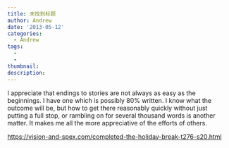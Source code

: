 ```yaml
---
title: 未找到标题
author: Andrew
date: '2013-05-12'
categories:
  - Andrew
tags:
  - 
  - 
thumbnail: 
description: 
---
```


I appreciate that endings to stories are not always as easy as the beginnings.  I have one which is possibly 80% written.  I know what the outcome will be, but how to get there reasonably quickly without just putting a full stop, or rambling on for several thousand words is another matter.  It makes me all the more appreciative of the efforts of others.

https://vision-and-spex.com/completed-the-holiday-break-t276-s20.html
